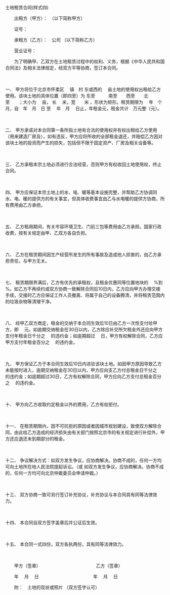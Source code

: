



土地租赁合同(样式四)



 

　　出租方（甲方）：　（以下简称甲方）　　　　　　　　

　　证号：

　　承租方（乙方）：　公司 （以下简称乙方）　　　　

　　营业证号：　　

　　为了明确甲、乙双方在土地租赁过程中的权利、义务，根据《中华人民共和国合同法》及相关法律规定，经双方平等协商，签订本合同。

　　

一、
甲方将位于北京市怀柔区　 镇　村 东或西的　 亩土地的使用权出租给乙方使用。该块土地的具体位置（即四至）为 东至　　　南至　　西至　　北至　　；大小为　 亩， 长　 米，宽　　米 ，形状为矩形。租赁期限为　 年　个月，自　年　月　日 至　 年　月　 日止，年租金元，租金共计　万元整（元）。

　　

二、
甲方承诺对本合同第一条所指土地有合法的使用权并有权出租给乙方使用（用来建造厂房及），如有违反，甲方应将所收的全部租金退还，并赔偿乙方因对该块土地的投资而产生的损失，包括但不限于固定资产、厂房及相关设备等。

　　

三、
 乙方承租本宗土地必须进行合法经营，否则甲方有权收回土地使用权，终止合同。

　　

四、
甲方应保证本宗土地上的水、电、暖等基本设施完整，并帮助乙方协调同水、电、暖的提供方的有关事宜，但具体收费事宜由乙与水电暖的提供方协商，所有费用由乙方承担。

　　

五、
乙方租用期间，有关市容环境卫生、门前三包等费用由乙方承担。国家行政收费，按有关规定由甲、乙双方各自负担。

　　

六、
乙方在租赁期间因生产经营所发生的所有事故及造成他人损害的，由乙方承担责任，与甲方无关。

　　

七、
租赁期限界满后，乙方有优先的承租权，且租金优惠同等位置地块的　 %到　 %。如乙方不再续约或双方协商一致解除合同后10日内，乙方应向甲方办理交接手续，交接时乙方应保证工作人员撤离、将属于自己的设备腾清，并将租赁范围内的垃圾杂物等清理干净。

　　

八、
经甲乙双方商定，租金的交纳于本合同生效后10日由乙方一次性支付给甲方，即　 元。如逾期交纳租金在30日以内，乙方除应补交所欠租金外还应向甲方支付年租金日千分之　 的违约金；如逾期超过　 日，甲方有权解除合同，乙方应甲方支付年租金百分之　 的违约金。

　　

九、
甲方保证乙方于本合同生效后10日内进驻该块土地。如因甲方原因导致乙方未能按时进入，逾期交纳租金在30日以内，甲方应向支乙方付总租金日千分之　 的违约金；如逾期超过30日，乙方有权解除合同，甲方应向乙方支付总租金百分之　 的违约金。

　　

十、
甲方向乙方收取约定租金以外的费用，乙方有权拒付。

　　

十一、
在租赁期限内，因不可抗拒的原因或者因城市规划建设，致使双方解除合同，由此给乙方造成的经济损失由有关部门按照北京市的有关规定进行补偿外，甲方还应退还未到期部分的租金。

　　

十二、
争议解决方式：如双方发生争议，应协商解决。协商不成的，任何一方均可向土地所在地人民法院提起诉讼。（或 如双方发生争议，应协商解决。协商不成的，任何一方均可向北京仲裁委员会申请仲裁。）

　　

十三、
双方协商一致可另行签订补充协议，补充协议与本合同具有同等法律效力。

　　

十四、
本合同自双方签字盖章后并公证后生效。

　　

十五、
本合同一式四份，双方各执两份，具有同等法律效力。

　　

　　甲方（签章）　　　　　　　　　　　　　乙方（签章）

　　年　 月　 日　　　　　　　　　　　　 年　 月　 日　　

　　附：　土地的现状或照片 （双方签字认可）